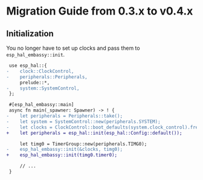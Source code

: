 # Migration Guide from 0.3.x to v0.4.x

## Initialization

You no longer have to set up clocks and pass them to `esp_hal_embassy::init`.

```diff
 use esp_hal::{
-    clock::ClockControl,
-    peripherals::Peripherals,
     prelude::*,
-    system::SystemControl,
 };

 #[esp_hal_embassy::main]
 async fn main(_spawner: Spawner) -> ! {
-    let peripherals = Peripherals::take();
-    let system = SystemControl::new(peripherals.SYSTEM);
-    let clocks = ClockControl::boot_defaults(system.clock_control).freeze();
+    let peripherals = esp_hal::init(esp_hal::Config::default());

     let timg0 = TimerGroup::new(peripherals.TIMG0);
-    esp_hal_embassy::init(&clocks, timg0);
+    esp_hal_embassy::init(timg0.timer0);

     // ...
 }
```
